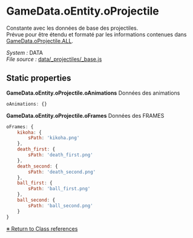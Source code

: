 # GameData.oEntity.oProjectile
Constante avec les données de base des projectiles.  Prévue pour être étendu et formaté par les informations contenues dans [GameData.oProjectile.ALL](GameData.oProjectile.ALL.md).<style>#constructor, #constructor+*, #constructor+*+*, #inheritance, #inheritance+*{ display: none; }</style>

_System :_ DATA  
_File source :_ [data/_projectiles/_base.js](https://github.com/de-sign/DBZ-Versus/blob/master/src/assets/js/data/_projectiles/_base.js)

## Static properties
**GameData.oEntity.oProjectile.oAnimations**
Données des animations


```javascript
oAnimations: {}
```
**GameData.oEntity.oProjectile.oFrames**
Données des FRAMES


```javascript
oFrames: {
    kikoha: {
        sPath: 'kikoha.png'
    },
    death_first: {
        sPath: 'death_first.png'
    },
    death_second: {
        sPath: 'death_second.png'
    },
    ball_first: {
        sPath: 'ball_first.png'
    },
    ball_second: {
        sPath: 'ball_second.png'
    }
}
```

## Constructor
**GameData.oEntity.oProjectile()**
```javascript
new GameData.oEntity.oProjectile();
```
## Inheritance
GameData.oEntity.oProjectile is a child class of [GameData](GameData.md).

<link rel="stylesheet" href="../_doc.css" />

[&#8251; Return to Class references](References.md)